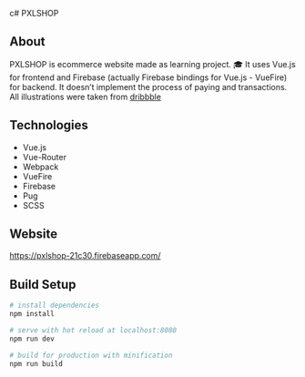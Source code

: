 c# PXLSHOP

## About

PXLSHOP is ecommerce website made as learning project. :mortar_board:
It uses Vue.js for frontend and Firebase (actually Firebase bindings for Vue.js - VueFire) for backend.
It doesn’t implement the process of paying and transactions.
All illustrations were taken from [dribbble](https://dribbble.com/)

## Technologies

- Vue.js
- Vue-Router
- Webpack
- VueFire
- Firebase
- Pug
- SCSS

## Website

https://pxlshop-21c30.firebaseapp.com/

## Build Setup

``` bash
# install dependencies
npm install

# serve with hot reload at localhost:8080
npm run dev

# build for production with minification
npm run build
```
